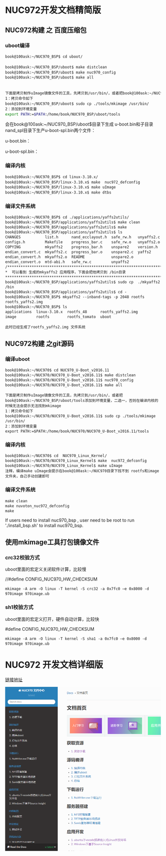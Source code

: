 # NUC972开发文档精简版

## NUC972构建 之 百度压缩包

### uboot编译

```bash
book@100ask:~/NUC970_BSP$ cd uboot/

book@100ask:~/NUC970_BSP/uboot$ make distclean 
book@100ask:~/NUC970_BSP/uboot$ make nuc970_config
book@100ask:~/NUC970_BSP/uboot$ make all


下面是拷贝制作uImage镜像文件的工具，先拷贝到/usr/bin/，或者把book@100ask:~/NUC970_BSP/uboot/tools添加到坏境变量，二选一，否则在编译内核的时候无法会提示无法找到mkimage
1：拷贝命令如下
book@100ask:~/NUC970_BSP/uboot$ sudo cp ./tools/mkimage /usr/bin/  
2：添加到环境变量
export PATH:=$PATH:/home/book/NUC970_BSP/uboot/tools
```

会在book@100ask:~/NUC970_BSP/uboot$目录下生成 u-boot.bin和子目录nand_spl目录下生产u-boot-spl.bin两个文件：

 u-boot.bin：

u-boot-spl.bin：



### 编译内核

```bash
book@100ask:~/NUC970_BSP$ cd linux-3.10.x/
book@100ask:~/NUC970_BSP/linux-3.10.x$ make  nuc972_defconfig
book@100ask:~/NUC970_BSP/linux-3.10.x$ make uImage
book@100ask:~/NUC970_BSP/linux-3.10.x$ make dtbs
```

### 编译文件系统

```shell
book@100ask:~/NUC970_BSP$ cd ./applications/yaffs2utils/
book@100ask:~/NUC970_BSP/applications/yaffs2utils$ make clean
book@100ask:~/NUC970_BSP/applications/yaffs2utils$ make
book@100ask:~/NUC970_BSP/applications/yaffs2utils$ ls
CHANGES           list.h      nand_ecclayout.h  safe_rw.h   unyaffs2.c
configs.h         Makefile    progress_bar.c    safe_rw.o   unyaffs2.o
COPYING           mkyaffs2    progress_bar.h    unspare2    version.h
endian_convert.c  mkyaffs2.c  progress_bar.o    unspare2.c  yaffs2
endian_convert.h  mkyaffs2.o  README            unspare2.o
endian_convert.o  mtd-abi.h   safe_rw.c         unyaffs2
/*************************************************************************
*  可以看到 生成的mkyaffs2 应用程序，下面会把他拷贝到 /bin目录
**************************************************************************/
book@100ask:~/NUC970_BSP/applications/yaffs2utils$ sudo cp  ./mkyaffs2  /bin
book@100ask:~/NUC970_BSP/applications/yaffs2utils$ cd -
book@100ask:~/NUC970_BSP$ mkyaffs2 --inband-tags -p 2048 rootfs rootfs_yaffs2.img
book@100ask:~/NUC970_BSP$ ls
applications  linux-3.10.x  rootfs_48      rootfs_yaffs2.img
image         rootfs        rootfs_tomato  uboot

此时已经生成了rootfs_yaffs2.img 文件系统
```

## NUC972构建 之git源码

### 编译uboot

```shell
book@100ask:~/NUC970$ cd NUC970_U-Boot_v2016.11
book@100ask:~/NUC970/NUC970_U-Boot_v2016.11$ make distclean 
book@100ask:~/NUC970/NUC970_U-Boot_v2016.11$ nuc970_config
book@100ask:~/NUC970/NUC970_U-Boot_v2016.11$ make all

下面是拷贝制作uImage镜像文件的工具，先拷贝到/usr/bin/，或者把book@100ask:~/NUC970_BSP/uboot/tools添加到坏境变量，二选一，否则在编译内核的时候无法会提示无法找到mkimage
1：拷贝命令如下
book@100ask:~/NUC970/NUC970_U-Boot_v2016.11$ sudo cp ./tools/mkimage /usr/bin/ 
2：添加到环境变量
export PATH:=$PATH:/home/book/NUC970/NUC970_U-Boot_v2016.11/tools
```

### 编译内核

```shell
book@100ask:~/NUC970$ cd  NUC970_Linux_Kernel/
book@100ask:~/NUC970/NUC970_Linux_Kernel$ make  nuc972_defconfig
book@100ask:~/NUC970/NUC970_Linux_Kernel$ make uImage
注释，编译make uImage会提示在book@100ask:~/NUC970目录下找不到 rootfs和image文件夹，自己手动创建即可

```
### 编译文件系统

```
make clean
make nuvoton_nuc972_defconfig
make
```

If users need to install nuc970_bsp , user need to be root to run 
'./install_bsp.sh' to install nuc970_bsp.

## 使用mkimage工具打包镜像文件

### crc32校验方式

uboot里面的宏定义关闭软件计算，比较慢

//#define CONFIG_NUC970_HW_CHECKSUM
```
mkimage -A arm -O linux -T kernel -S crc32 -a 0x7fc0 –e 0x8000 -d 970image 970image.ub
```

### sh1校验方式

uboot里面的宏定义打开，硬件自动计算，比较快

#define CONFIG_NUC970_HW_CHECKSUM
```
mkimage -A arm -O linux -T kernel -S sha1 -a 0x7fc0 –e 0x8000 -d 970image 970image.ub
```

# NUC972 开发文档详细版

[链接地址](https://nuc970documentcenter.readthedocs.io/en/latest/index.html)

![](media/image-20201120165336324.png)